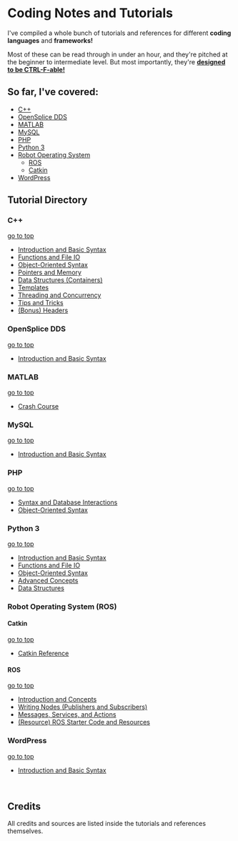# Coding Notes and Tutorials

I've compiled a whole bunch of tutorials and references for different **coding languages** and **frameworks!** 



Most of these can be read through in under an hour, and they're pitched at the beginner to intermediate level. But most importantly, they're **<u>designed to be CTRL-F-able!</u>**
  

## So far, I've covered: <a name="top"></a>

- [C++](#C++)
- [OpenSplice DDS](#OpenSplice%20DDS)
- [MATLAB](#MATLAB)
- [MySQL](#MySQL)
- [PHP](#PHP)
- [Python 3](#Python%203)
- [Robot Operating System](#Robot%20Operating%20System%20)
  - [ROS](#ROS)
  - [Catkin](#Catkin)
- [WordPress](#WordPress)

  

## Tutorial Directory

### C++ <a name="C++"></a>

[go to top](#top)

- [Introduction and Basic Syntax](./C++/01%20C++%20-%20Introduction.md)
- [Functions and File IO](./C++/02%20C++%20-%20Functions%20and%20File%20IO.md)
- [Object-Oriented Syntax](./C++/03%20C++%20-%20Object-Oriented%20Syntax.md)
- [Pointers and Memory](./C++/04%20C++%20-%20Pointers%20and%20Memory.md)
- [Data Structures (Containers)](./C++/05%20C++%20-%20Data%20Structures%20(Containers).md)
- [Templates](./C++/06%20C++%20-%20Templates.md)
- [Threading and Concurrency](./C++/07%20C++%20-%20Threading%20and%20Concurrency.md)
- [Tips and Tricks](./C++/08%20C++%20-%20Tips%20and%20Tricks.md)
- [(Bonus) Headers](./C++/Bonus%20Notes/BONUS%20C++%20-%20Headers.md)



### OpenSplice DDS <a name="OpenSplice DDS"></a>

[go to top](#top)

- [Introduction and Basic Syntax](./DDS/OpenSplice%20DDS%20(C++%20API)/01%20DDS%20-%20Introduction.md)



### MATLAB <a name="MATLAB"></a>

[go to top](#top)

- [Crash Course](./MATLAB/MATLAB%20Crash%20Course.md)



### MySQL <a name="MySQL"></a>

[go to top](#top)

- [Introduction and Basic Syntax](./MySQL/01%20MySQL%20-%20Introduction.md)



### PHP <a name="PHP"></a>

[go to top](#top)

- [Syntax and Database Interactions](./PHP/01%20PHP%20-%20Syntax%20and%20DB%20Interactions.md)
- [Object-Oriented Syntax](./PHP/02%20PHP%20-%20Object-Oriented%20Syntax.md)



### Python 3 <a name="Python 3"></a>

[go to top](#top)

- [Introduction and Basic Syntax](./Python%203/01%20Python%203%20-%20Introduction.md)
- [Functions and File IO](./Python%203/02%20Python%203%20-%20Functions%20and%20File%20IO.md)
- [Object-Oriented Syntax](./Python%203/03%20Python%203%20-%20Object-Oriented%20Syntax.md)
- [Advanced Concepts](./Python%203/04%20Python%203%20-%20Advanced%20Concepts.md)
- [Data Structures](./Python%203/05%20Python%203%20-%20Data%20Structures.md)



### Robot Operating System (ROS) <a name="Robot Operating System"></a>

#### **Catkin** <a name="Catkin"></a>

[go to top](#top)

- [Catkin Reference](./Robot%20Operating%20System%20(ROS)/Catkin/01%20Catkin%20Reference.md)

#### **ROS** <a name="ROS"></a>

[go to top](#top)

- [Introduction and Concepts](./Robot%20Operating%20System%20(ROS)/ROS/01%20ROS%20-%20Introduction.md)
- [Writing Nodes (Publishers and Subscribers)](./Robot%20Operating%20System%20(ROS)/ROS/02%20ROS%20-%20Writing%20Nodes%20(Pub-Sub).md)
- [Messages, Services, and Actions](./Robot%20Operating%20System%20(ROS)/ROS/03%20ROS%20-%20Messages,%20Services,%20and%20Actions.md)
- [(Resource) ROS Starter Code and Resources](./Robot%20Operating%20System%20(ROS)/ROS/Starter%20Code%20and%20Resources)



### WordPress <a name="WordPress"></a>

[go to top](#top)

- [Introduction and Basic Syntax](./WordPress/01%20WordPress%20-%20Introduction.md)

​    

## Credits

All credits and sources are listed inside the tutorials and references themselves.
